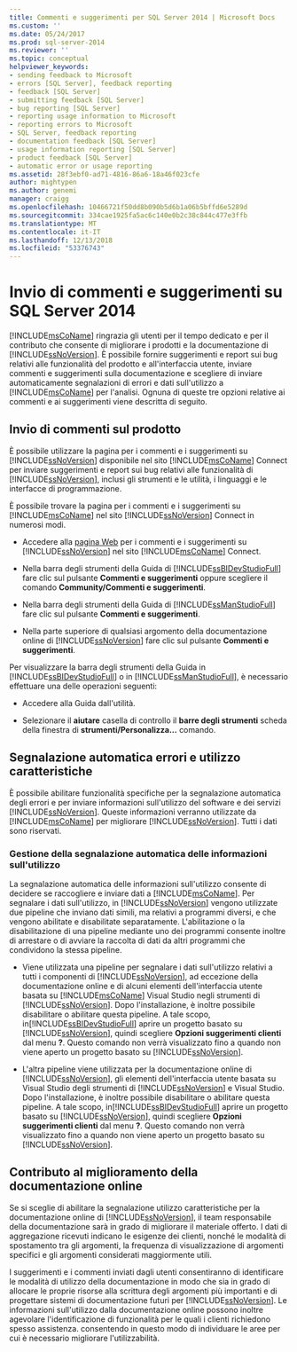 ```yaml
---
title: Commenti e suggerimenti per SQL Server 2014 | Microsoft Docs
ms.custom: ''
ms.date: 05/24/2017
ms.prod: sql-server-2014
ms.reviewer: ''
ms.topic: conceptual
helpviewer_keywords:
- sending feedback to Microsoft
- errors [SQL Server], feedback reporting
- feedback [SQL Server]
- submitting feedback [SQL Server]
- bug reporting [SQL Server]
- reporting usage information to Microsoft
- reporting errors to Microsoft
- SQL Server, feedback reporting
- documentation feedback [SQL Server]
- usage information reporting [SQL Server]
- product feedback [SQL Server]
- automatic error or usage reporting
ms.assetid: 28f3ebf0-ad71-4816-86a6-18a46f023cfe
author: mightypen
ms.author: genemi
manager: craigg
ms.openlocfilehash: 10466721f50dd8b090b5d6b1a06b5bffd6e5289d
ms.sourcegitcommit: 334cae1925fa5ac6c140e0b2c38c844c477e3ffb
ms.translationtype: MT
ms.contentlocale: it-IT
ms.lasthandoff: 12/13/2018
ms.locfileid: "53376743"
---
```

# <a name="providing-feedback-for-sql-server-2014"></a>Invio di commenti e suggerimenti su SQL Server 2014
  [!INCLUDE[msCoName](../includes/msconame-md.md)] ringrazia gli utenti per il tempo dedicato e per il contributo che consente di migliorare i prodotti e la documentazione di [!INCLUDE[ssNoVersion](../includes/ssnoversion-md.md)]. È possibile fornire suggerimenti e report sui bug relativi alle funzionalità del prodotto e all'interfaccia utente, inviare commenti e suggerimenti sulla documentazione e scegliere di inviare automaticamente segnalazioni di errori e dati sull'utilizzo a [!INCLUDE[msCoName](../includes/msconame-md.md)] per l'analisi. Ognuna di queste tre opzioni relative ai commenti e ai suggerimenti viene descritta di seguito.  
  
## <a name="submitting-feedback-about-the-product"></a>Invio di commenti sul prodotto  
 È possibile utilizzare la pagina per i commenti e i suggerimenti su [!INCLUDE[ssNoVersion](../includes/ssnoversion-md.md)] disponibile nel sito [!INCLUDE[msCoName](../includes/msconame-md.md)] Connect per inviare suggerimenti e report sui bug relativi alle funzionalità di [!INCLUDE[ssNoVersion](../includes/ssnoversion-md.md)], inclusi gli strumenti e le utilità, i linguaggi e le interfacce di programmazione.  
  
 È possibile trovare la pagina per i commenti e i suggerimenti su [!INCLUDE[msCoName](../includes/msconame-md.md)] nel sito [!INCLUDE[ssNoVersion](../includes/ssnoversion-md.md)] Connect in numerosi modi.  
  
-   Accedere alla [pagina Web](https://go.microsoft.com/fwlink/?linkid=34178) per i commenti e i suggerimenti su [!INCLUDE[ssNoVersion](../includes/ssnoversion-md.md)] nel sito [!INCLUDE[msCoName](../includes/msconame-md.md)] Connect.  
  
-   Nella barra degli strumenti della Guida di [!INCLUDE[ssBIDevStudioFull](../includes/ssbidevstudiofull-md.md)] fare clic sul pulsante **Commenti e suggerimenti** oppure scegliere il comando **Community/Commenti e suggerimenti**.  
  
-   Nella barra degli strumenti della Guida di [!INCLUDE[ssManStudioFull](../includes/ssmanstudiofull-md.md)] fare clic sul pulsante **Commenti e suggerimenti**.  
  
-   Nella parte superiore di qualsiasi argomento della documentazione online di [!INCLUDE[ssNoVersion](../includes/ssnoversion-md.md)] fare clic sul pulsante **Commenti e suggerimenti**.  
  
 Per visualizzare la barra degli strumenti della Guida in [!INCLUDE[ssBIDevStudioFull](../includes/ssbidevstudiofull-md.md)] o in [!INCLUDE[ssManStudioFull](../includes/ssmanstudiofull-md.md)], è necessario effettuare una delle operazioni seguenti:  
  
-   Accedere alla Guida dall'utilità.  
  
-   Selezionare il **aiutare** casella di controllo il **barre degli strumenti** scheda della finestra di **strumenti/Personalizza...**  comando.  
  
## <a name="automatic-error-and-usage-reporting"></a>Segnalazione automatica errori e utilizzo caratteristiche  
 È possibile abilitare funzionalità specifiche per la segnalazione automatica degli errori e per inviare informazioni sull'utilizzo del software e dei servizi [!INCLUDE[ssNoVersion](../includes/ssnoversion-md.md)]. Queste informazioni verranno utilizzate da [!INCLUDE[msCoName](../includes/msconame-md.md)] per migliorare [!INCLUDE[ssNoVersion](../includes/ssnoversion-md.md)]. Tutti i dati sono riservati.  
  
### <a name="managing-automatic-usage-reporting"></a>Gestione della segnalazione automatica delle informazioni sull'utilizzo  
 La segnalazione automatica delle informazioni sull'utilizzo consente di decidere se raccogliere e inviare dati a [!INCLUDE[msCoName](../includes/msconame-md.md)]. Per segnalare i dati sull'utilizzo, in [!INCLUDE[ssNoVersion](../includes/ssnoversion-md.md)] vengono utilizzate due pipeline che inviano dati simili, ma relativi a programmi diversi, e che vengono abilitate e disabilitate separatamente. L'abilitazione o la disabilitazione di una pipeline mediante uno dei programmi consente inoltre di arrestare o di avviare la raccolta di dati da altri programmi che condividono la stessa pipeline.  
  
-   Viene utilizzata una pipeline per segnalare i dati sull'utilizzo relativi a tutti i componenti di [!INCLUDE[ssNoVersion](../includes/ssnoversion-md.md)], ad eccezione della documentazione online e di alcuni elementi dell'interfaccia utente basata su [!INCLUDE[msCoName](../includes/msconame-md.md)] Visual Studio negli strumenti di [!INCLUDE[ssNoVersion](../includes/ssnoversion-md.md)]. Dopo l'installazione, è inoltre possibile disabilitare o abilitare questa pipeline. A tale scopo, in[!INCLUDE[ssBIDevStudioFull](../includes/ssbidevstudiofull-md.md)] aprire un progetto basato su [!INCLUDE[ssNoVersion](../includes/ssnoversion-md.md)], quindi scegliere **Opzioni suggerimenti clienti** dal menu **?**. Questo comando non verrà visualizzato fino a quando non viene aperto un progetto basato su [!INCLUDE[ssNoVersion](../includes/ssnoversion-md.md)].  
  
-   L'altra pipeline viene utilizzata per la documentazione online di [!INCLUDE[ssNoVersion](../includes/ssnoversion-md.md)], gli elementi dell'interfaccia utente basata su Visual Studio degli strumenti di [!INCLUDE[ssNoVersion](../includes/ssnoversion-md.md)] e Visual Studio. Dopo l'installazione, è inoltre possibile disabilitare o abilitare questa pipeline. A tale scopo, in[!INCLUDE[ssBIDevStudioFull](../includes/ssbidevstudiofull-md.md)] aprire un progetto basato su [!INCLUDE[ssNoVersion](../includes/ssnoversion-md.md)], quindi scegliere **Opzioni suggerimenti clienti** dal menu **?**. Questo comando non verrà visualizzato fino a quando non viene aperto un progetto basato su [!INCLUDE[ssNoVersion](../includes/ssnoversion-md.md)].  
  
## <a name="helping-build-a-better-books-online"></a>Contributo al miglioramento della documentazione online  
 Se si sceglie di abilitare la segnalazione utilizzo caratteristiche per la documentazione online di [!INCLUDE[ssNoVersion](../includes/ssnoversion-md.md)], il team responsabile della documentazione sarà in grado di migliorare il materiale offerto. I dati di aggregazione ricevuti indicano le esigenze dei clienti, nonché le modalità di spostamento tra gli argomenti, la frequenza di visualizzazione di argomenti specifici e gli argomenti considerati maggiormente utili.  
  
 I suggerimenti e i commenti inviati dagli utenti consentiranno di identificare le modalità di utilizzo della documentazione in modo che sia in grado di allocare le proprie risorse alla scrittura degli argomenti più importanti e di progettare sistemi di documentazione futuri per [!INCLUDE[ssNoVersion](../includes/ssnoversion-md.md)]. Le informazioni sull'utilizzo dalla documentazione online possono inoltre agevolare l'identificazione di funzionalità per le quali i clienti richiedono spesso assistenza. consentendo in questo modo di individuare le aree per cui è necessario migliorare l'utilizzabilità.  
  
  
